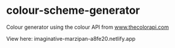 # colour-scheme-generator

Colour generator using the colour API from www.thecolorapi.com

View here: imaginative-marzipan-a8fe20.netlify.app
